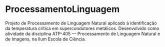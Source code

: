 # ProcessamentoLinguagem
Projeto de Processamento de Linguagem Natural aplicado à identificação da temperatura crítica em supercondutores metálicos. Desenvolvido como atividade da disciplina ATP-405 — Processamento de Linguagem Natural e de Imagens, na Ilum Escola de Ciência.
